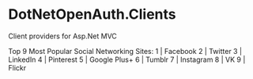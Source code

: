 DotNetOpenAuth.Clients
======================

Client providers for Asp.Net MVC

Top 9 Most Popular Social Networking Sites:
1 | Facebook
2 | Twitter
3 | LinkedIn
4 | Pinterest
5 | Google Plus+
6 | Tumblr
7 | Instagram
8 | VK
9 | Flickr

